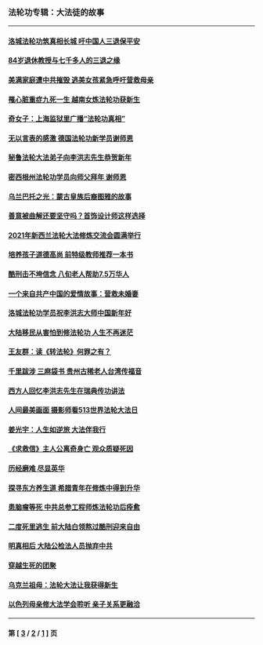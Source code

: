 ### 法轮功专辑：大法徒的故事
---
#### [洛城法轮功筑真相长城 吁中国人三退保平安](../../pages/nf1147481/n13892471.md?01250430) 
#### [84岁退休教授与七千多人的三退之缘](../../pages/nf1147481/n13796650.md?01250430) 
#### [美满家庭遭中共摧毁 逃美女孩紧急呼吁营救母亲](../../pages/nf1147481/n13792859.md?01250430) 
#### [罹心脏重症九死一生 越南女炼法轮功获新生](../../pages/nf1147481/n13732766.md?01250430) 
#### [奇女子：上海监狱里广播“法轮功真相”](../../pages/nf1147481/n13726443.md?01250430) 
#### [无以言表的感激 德国法轮功新学员谢师恩](../../pages/nf1147481/n13543790.md?01250430) 
#### [秘鲁法轮大法弟子向李洪志先生恭贺新年](../../pages/nf1147481/n13540182.md?01250430) 
#### [密西根州法轮功学员向师父拜年 谢师恩](../../pages/nf1147481/n13538183.md?01250430) 
#### [乌兰巴托之光：蒙古皇族后裔图雅的故事](../../pages/nf1147481/n13155759.md?01250430) 
#### [善意被曲解还要坚守吗？首饰设计师这样选择](../../pages/nf1147481/n13077575.md?01250430) 
#### [2021年新西兰法轮大法修炼交流会圆满举行](../../pages/nf1147481/n13033149.md?01250430) 
#### [培养孩子道德高尚 前特级教师推荐一本书](../../pages/nf1147481/n12938640.md?01250430) 
#### [酷刑击不垮信念 八旬老人帮助7.5万华人](../../pages/nf1147481/n12880712.md?01250430) 
#### [一个来自共产中国的爱情故事：营救未婚妻](../../pages/nf1147481/n12778386.md?01250430) 
#### [洛城法轮功学员祝李洪志大师中国新年好](../../pages/nf1147481/n12724685.md?01250430) 
#### [大陆移民从害怕到修法轮功 人生不再迷茫](../../pages/nf1147481/n12414325.md?01250430) 
#### [王友群：读《转法轮》何罪之有？](../../pages/nf1147481/n12408647.md?01250430) 
#### [千里跋涉 三麻袋书 贵州古稀老人台湾传福音](../../pages/nf1147481/n12198750.md?01250430) 
#### [西方人回忆李洪志先生在瑞典传功讲法](../../pages/nf1147481/n12099607.md?01250430) 
#### [人间最美画面 摄影师看513世界法轮大法日](../../pages/nf1147481/n12094118.md?01250430) 
#### [姜光宇：人生如逆旅 大法伴我行](../../pages/nf1147481/n12088664.md?01250430) 
#### [《求救信》主人公离奇身亡 观众质疑死因](../../pages/nf1147481/n11845215.md?01250430) 
#### [历经磨难 尽显英华](../../pages/nf1147481/n11723297.md?01250430) 
#### [探寻东方养生道 希腊青年在修炼中得到升华](../../pages/nf1147481/n11494502.md?01250430) 
#### [患脑瘤等死 中共总参工程师炼法轮功后痊愈](../../pages/nf1147481/n11466682.md?01250430) 
#### [二度死里逃生 前大陆白领熬过酷刑迎来自由](../../pages/nf1147481/n11368594.md?01250430) 
#### [明真相后 大陆公检法人员抛弃中共](../../pages/nf1147481/n11358618.md?01250430) 
#### [穿越生死的团聚](../../pages/nf1147481/n11258922.md?01250430) 
#### [乌克兰祖母：法轮大法让我获得新生](../../pages/nf1147481/n11269457.md?01250430) 
#### [以色列母亲修大法学会聆听 亲子关系更融洽](../../pages/nf1147481/n11268195.md?01250430) 

---
#### 第 [ [3](./3.md?01250430) / [2](./2.md?01250430) / [1](./1.md?01250430) ] 页
